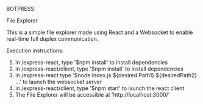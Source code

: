 BOTPRESS 

File Explorer

This is a simple file explorer made using React and a Websocket to enable real-time full duplex communication.

Execution instructions:

1) in /express-react, type '$npm install' to install dependencies
2) in /express-react/client, type '$npm install' to install dependencies
3) in /express-react type '$node index.js ${desired Path1} ${desiredPath2} ...' to launch the websocket server
4) in /express-react/client, type '$npm start' to launch the react client
5) The File Explorer will be accessible at 'http://localhost:3000/'